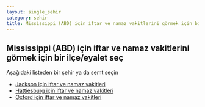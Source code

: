 ```yaml
---
layout: single_sehir
category: sehir
title: Mississippi (ABD) için iftar ve namaz vakitlerini görmek için bir ilçe/eyalet seç
---
```



## Mississippi (ABD) için iftar ve namaz vakitlerini görmek için bir ilçe/eyalet seç

Aşağıdaki listeden bir şehir ya da semt seçin


* [Jackson için iftar ve namaz vakitleri](/iftar.html?sehir=Mississippi&ulke=ABD&state=Jackson)
* [Hattiesburg için iftar ve namaz vakitleri](/iftar.html?sehir=Mississippi&ulke=ABD&state=Hattiesburg)
* [Oxford için iftar ve namaz vakitleri](/iftar.html?sehir=Mississippi&ulke=ABD&state=Oxford)

